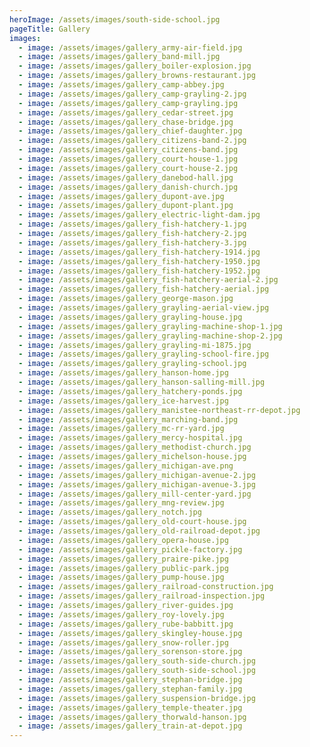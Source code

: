 ```yaml
---
heroImage: /assets/images/south-side-school.jpg
pageTitle: Gallery
images:
  - image: /assets/images/gallery_army-air-field.jpg
  - image: /assets/images/gallery_band-mill.jpg
  - image: /assets/images/gallery_boiler-explosion.jpg
  - image: /assets/images/gallery_browns-restaurant.jpg
  - image: /assets/images/gallery_camp-abbey.jpg
  - image: /assets/images/gallery_camp-grayling-2.jpg
  - image: /assets/images/gallery_camp-grayling.jpg
  - image: /assets/images/gallery_cedar-street.jpg
  - image: /assets/images/gallery_chase-bridge.jpg
  - image: /assets/images/gallery_chief-daughter.jpg
  - image: /assets/images/gallery_citizens-band-2.jpg
  - image: /assets/images/gallery_citizens-band.jpg
  - image: /assets/images/gallery_court-house-1.jpg
  - image: /assets/images/gallery_court-house-2.jpg
  - image: /assets/images/gallery_danebod-hall.jpg
  - image: /assets/images/gallery_danish-church.jpg
  - image: /assets/images/gallery_dupont-ave.jpg
  - image: /assets/images/gallery_dupont-plant.jpg
  - image: /assets/images/gallery_electric-light-dam.jpg
  - image: /assets/images/gallery_fish-hatchery-1.jpg
  - image: /assets/images/gallery_fish-hatchery-2.jpg
  - image: /assets/images/gallery_fish-hatchery-3.jpg
  - image: /assets/images/gallery_fish-hatchery-1914.jpg
  - image: /assets/images/gallery_fish-hatchery-1950.jpg
  - image: /assets/images/gallery_fish-hatchery-1952.jpg
  - image: /assets/images/gallery_fish-hatchery-aerial-2.jpg
  - image: /assets/images/gallery_fish-hatchery-aerial.jpg
  - image: /assets/images/gallery_george-mason.jpg
  - image: /assets/images/gallery_grayling-aerial-view.jpg
  - image: /assets/images/gallery_grayling-house.jpg
  - image: /assets/images/gallery_grayling-machine-shop-1.jpg
  - image: /assets/images/gallery_grayling-machine-shop-2.jpg
  - image: /assets/images/gallery_grayling-mi-1875.jpg
  - image: /assets/images/gallery_grayling-school-fire.jpg
  - image: /assets/images/gallery_grayling-school.jpg
  - image: /assets/images/gallery_hanson-home.jpg
  - image: /assets/images/gallery_hanson-salling-mill.jpg
  - image: /assets/images/gallery_hatchery-ponds.jpg
  - image: /assets/images/gallery_ice-harvest.jpg
  - image: /assets/images/gallery_manistee-northeast-rr-depot.jpg
  - image: /assets/images/gallery_marching-band.jpg
  - image: /assets/images/gallery_mc-rr-yard.jpg
  - image: /assets/images/gallery_mercy-hospital.jpg
  - image: /assets/images/gallery_methodist-church.jpg
  - image: /assets/images/gallery_michelson-house.jpg
  - image: /assets/images/gallery_michigan-ave.png
  - image: /assets/images/gallery_michigan-avenue-2.jpg
  - image: /assets/images/gallery_michigan-avenue-3.jpg
  - image: /assets/images/gallery_mill-center-yard.jpg
  - image: /assets/images/gallery_mng-review.jpg
  - image: /assets/images/gallery_notch.jpg
  - image: /assets/images/gallery_old-court-house.jpg
  - image: /assets/images/gallery_old-railroad-depot.jpg
  - image: /assets/images/gallery_opera-house.jpg
  - image: /assets/images/gallery_pickle-factory.jpg
  - image: /assets/images/gallery_praire-pike.jpg
  - image: /assets/images/gallery_public-park.jpg
  - image: /assets/images/gallery_pump-house.jpg
  - image: /assets/images/gallery_railroad-construction.jpg
  - image: /assets/images/gallery_railroad-inspection.jpg
  - image: /assets/images/gallery_river-guides.jpg
  - image: /assets/images/gallery_roy-lovely.jpg
  - image: /assets/images/gallery_rube-babbitt.jpg
  - image: /assets/images/gallery_skingley-house.jpg
  - image: /assets/images/gallery_snow-roller.jpg
  - image: /assets/images/gallery_sorenson-store.jpg
  - image: /assets/images/gallery_south-side-church.jpg
  - image: /assets/images/gallery_south-side-school.jpg
  - image: /assets/images/gallery_stephan-bridge.jpg
  - image: /assets/images/gallery_stephan-family.jpg
  - image: /assets/images/gallery_suspension-bridge.jpg
  - image: /assets/images/gallery_temple-theater.jpg
  - image: /assets/images/gallery_thorwald-hanson.jpg
  - image: /assets/images/gallery_train-at-depot.jpg
---
```

